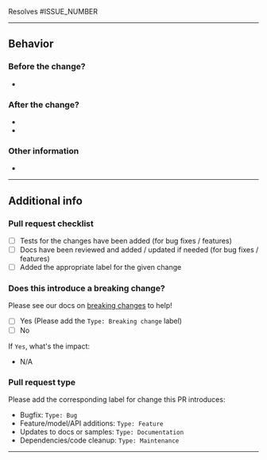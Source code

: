 <!-- Please refer to our contributing docs for any questions on submitting a pull request -->


<!-- Issues are required for both bug fixes and features. -->
Resolves #ISSUE_NUMBER

----

## Behavior

### Before the change? 
<!-- Please describe the current behavior that you are modifying. -->

* 

### After the change?
<!-- Please describe the behavior or changes that are being added by this PR. -->

* 
* 


### Other information
<!-- Any other information that is important to this PR  -->

* 

----

## Additional info

### Pull request checklist
- [ ] Tests for the changes have been added (for bug fixes / features)
- [ ] Docs have been reviewed and added / updated if needed (for bug fixes / features)
- [ ] Added the appropriate label for the given change

### Does this introduce a breaking change?
<!-- If this introduces a breaking change make sure to note it here any what the impact might be -->

Please see our docs on [breaking changes](https://github.com/octokit/.github/blob/master/community/breaking_changes.md) to help!

- [ ] Yes (Please add the `Type: Breaking change` label)
- [ ] No

If `Yes`, what's the impact:  

* N/A


### Pull request type

<!-- Please do not submit updates to dependencies unless it fixes an issue. --> 
<!-- Please try to limit your pull request to one type, submit multiple pull requests if needed. --> 

Please add the corresponding label for change this PR introduces:
- Bugfix: `Type: Bug`
- Feature/model/API additions: `Type: Feature`
- Updates to docs or samples: `Type: Documentation`
- Dependencies/code cleanup: `Type: Maintenance`

----

